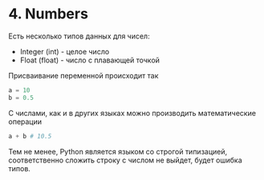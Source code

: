 # 4. Numbers

Есть несколько типов данных для чисел:

- Integer (int) - целое число
- Float (float) - число с плавающей точкой

Присваивание переменной происходит так

```python
a = 10
b = 0.5
```

С числами, как и в других языках можно производить математические операции
```python
a + b # 10.5
```

Тем не менее, Python является языком со строгой типизацией, соответственно сложить строку
с числом не выйдет, будет ошибка типов.
